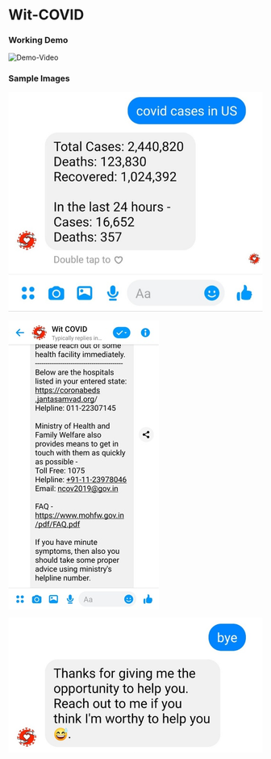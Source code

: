 # Wit-COVID

### Working Demo
![Demo-Video](https://youtu.be/baZzbJMI00s)

### Sample Images

![Image-1](/images/image1.jpg)

![Image-2](/images/image2.jpg)

![Image-3](/images/image3.jpg)
